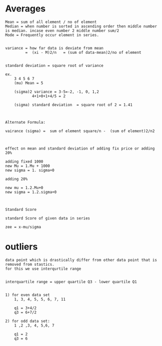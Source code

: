 



# Averages

    Mean = sum of all element / no of element
    Median = when number is sorted in ascending order then middle number is median. incase even number 2 middle number sum/2
    Mode = Frequently occur element in series.


    variance = how far data is deviate from mean
             =  (xi - M)2/n   = (sum of data-mean)2/no of element


    standard deviation = square root of variance

    ex.
        3 4 5 6 7
        (mu) Mean = 5

        (sigma)2 variance = 3-5=-2, -1, 0, 1,2
                4+1+0+1+4/5 = 2

        (sigma) standard deviation  = square root of 2 = 1.41



    Alternate Formula:

    vairance (sigma) =  sum of element square/n -  (sum of element)2/n2



    effect on mean and standard deviation of adding fix price or adding 20%

    adding fixed 1000
    new Mu = 1.Mu + 1000
    new sigma = 1. sigma+0

    adding 20%

    new mu = 1.2.Mu+0
    new sigma = 1.2.sigma+0



    Standard Score

    standard Score of given data in series

    zee = x-mu/sigma


# outliers

    data point which is drastically differ from other data point that is removed from stastics.
    for this we use interqurtile range


    interquartile range = upper quartile Q3 - lower quartile Q1


    1) for even data set
        1, 3, 4, 5, 5, 6, 7, 11

        q1 = 3+4/2
        q3 = 6+7/2

    2) for odd data set:
        1 ,2 ,3, 4, 5,6, 7

        q1 = 2
        q3 = 6

















